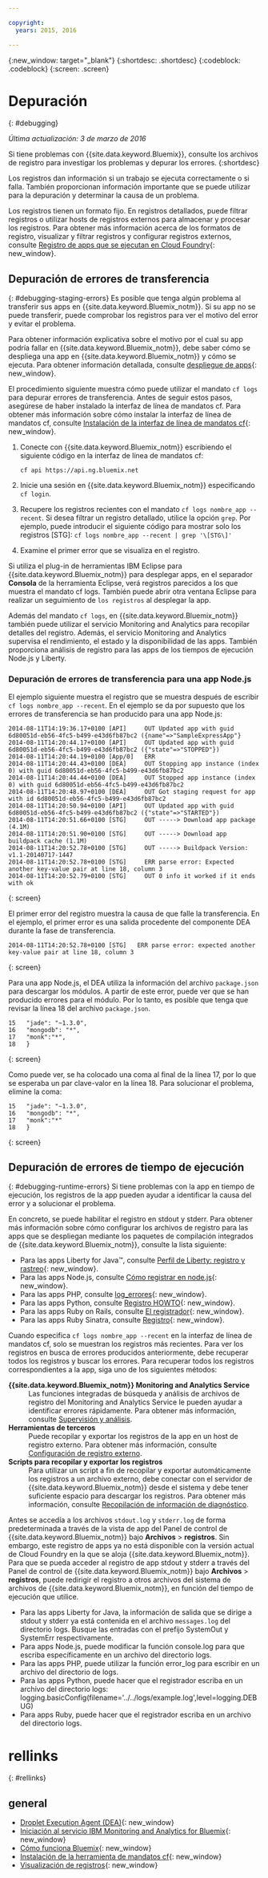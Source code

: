```yaml
---

copyright:
  years: 2015, 2016

---
```



{:new_window: target="_blank"}
{:shortdesc: .shortdesc}
{:codeblock: .codeblock}
{:screen: .screen}


# Depuración
{: #debugging}

*Última actualización: 3 de marzo de 2016*

Si tiene problemas con {{site.data.keyword.Bluemix}}, consulte los archivos de registro para investigar los problemas y depurar los errores. 
{:shortdesc}

Los registros dan información si un trabajo se ejecuta correctamente o si falla. También proporcionan información importante que se puede utilizar para la depuración y determinar la causa de un problema.

Los registros tienen un formato fijo. En registros detallados, puede filtrar registros o utilizar hosts de registros externos para almacenar y procesar los registros. Para obtener más información acerca de los formatos de registro, visualizar y filtrar registros y configurar registros externos, consulte [Registro de apps que se ejecutan en Cloud Foundry](../monitor_log/monitoringandlogging.html#logging_for_bluemix_apps){: new_window}. 


## Depuración de errores de transferencia
{: #debugging-staging-errors}
Es posible que tenga algún problema al transferir sus apps en {{site.data.keyword.Bluemix_notm}}. Si su app no se puede transferir, puede comprobar los registros para ver el motivo del error y evitar el problema. 

Para obtener información explicativa sobre el motivo por el cual su app podría fallar en {{site.data.keyword.Bluemix_notm}}, debe saber cómo se despliega una app en {{site.data.keyword.Bluemix_notm}} y cómo se ejecuta. Para obtener información detallada, consulte [despliegue de apps](../manageapps/depapps.html#appdeploy){: new_window}.

El procedimiento siguiente muestra cómo puede utilizar el mandato `cf logs` para depurar errores de transferencia. Antes de seguir estos pasos, asegúrese de haber instalado la interfaz de línea de mandatos cf. Para obtener más información sobre cómo instalar la interfaz de línea de mandatos cf, consulte [Instalación de la interfaz de línea de mandatos cf](../starters/install_cli.html){: new_window}.

  1. Conecte con {{site.data.keyword.Bluemix_notm}} escribiendo el siguiente código en la interfaz de línea de mandatos cf:
     ```
	 cf api https://api.ng.bluemix.net
	 ```
	 
  2. Inicie una sesión en {{site.data.keyword.Bluemix_notm}} especificando `cf login`.
  
  3. Recupere los registros recientes con el mandato `cf logs nombre_app --recent`. Si desea filtrar un registro detallado, utilice la opción `grep`. Por ejemplo, puede introducir el siguiente código para mostrar solo los registros [STG]:
    ```
	cf logs nombre_app --recent | grep '\[STG\]'
	```
  4. Examine el primer error que se visualiza en el registro.
  
Si utiliza el plug-in de herramientas IBM Eclipse para {{site.data.keyword.Bluemix_notm}} para desplegar apps, en el separador **Consola** de la herramienta Eclipse, verá registros parecidos a los que muestra el mandato cf logs. También puede abrir otra ventana Eclipse para realizar un seguimiento de `los registros` al desplegar la app.

Además del mandato `cf logs`, en {{site.data.keyword.Bluemix_notm}} también puede utilizar el servicio Monitoring and Analytics para recopilar detalles del registro. Además, el servicio Monitoring and Analytics supervisa el rendimiento, el estado y la disponibilidad de las apps. También proporciona análisis de registro para las apps de los tiempos de ejecución Node.js y Liberty.  

### Depuración de errores de transferencia para una app Node.js

El ejemplo siguiente muestra el registro que se muestra después de escribir `cf logs nombre_app --recent`. En el ejemplo se da por supuesto que los errores de transferencia se han producido para una app Node.js:
```
2014-08-11T14:19:36.17+0100 [API]     OUT Updated app with guid 6d80051d-eb56-4fc5-b499-e43d6fb87bc2 ({name"=>"SampleExpressApp"}
2014-08-11T14:20:44.17+0100 [API]     OUT Updated app with guid 6d80051d-eb56-4fc5-b499-e43d6fb87bc2 ({"state"=>"STOPPED"})
2014-08-11T14:20:44.19+0100 [App/0]   ERR
2014-08-11T14:20:44.43+0100 [DEA]     OUT Stopping app instance (index 0) with guid 6d80051d-eb56-4fc5-b499-e43d6fb87bc2
2014-08-11T14:20:44.44+0100 [DEA]     OUT Stopped app instance (index 0) with guid 6d80051d-eb56-4fc5-b499-e43d6fb87bc2
2014-08-11T14:20:48.97+0100 [DEA]     OUT Got staging request for app with id 6d80051d-eb56-4fc5-b499-e43d6fb87bc2
2014-08-11T14:20:50.94+0100 [API]     OUT Updated app with guid 6d80051d-eb56-4fc5-b499-e43d6fb87bc2 ({"state"=>"STARTED"})
2014-08-11T14:20:51.66+0100 [STG]     OUT -----> Download app package (4.1M)
2014-08-11T14:20:51.90+0100 [STG]     OUT -----> Download app buildpack cache (1.1M)
2014-08-11T14:20:52.78+0100 [STG]     OUT -----> Buildpack Version: v1.1-20140717-1447
2014-08-11T14:20:52.78+0100 [STG]     ERR parse error: Expected another key-value pair at line 18, column 3
2014-08-11T14:20:52.79+0100 [STG]     OUT 0 info it worked if it ends with ok
```
{: screen}


El primer error del registro muestra la causa de que falle la transferencia. En el ejemplo, el primer error es una salida procedente del componente DEA durante la fase de transferencia.
```
2014-08-11T14:20:52.78+0100 [STG]   ERR parse error: expected another key-value pair at line 18, column 3
```
{: screen}


Para una app Node.js, el DEA utiliza la información del archivo `package.json` para descargar los módulos. A partir de este error, puede ver que se han producido errores para el módulo. Por lo tanto, es posible que tenga que revisar la línea 18 del archivo `package.json`. 

```
15   "jade": "~1.3.0",
16   "mongodb": "*",
17   "monk":"*",
18   }
```
{: screen}


Como puede ver, se ha colocado una coma al final de la línea 17, por lo que se esperaba un par clave-valor en la línea 18. Para solucionar el problema, elimine la coma:

```
15   "jade": "~1.3.0",
16   "mongodb": "*",
17   "monk":"*"
18   }
```
{: screen}


## Depuración de errores de tiempo de ejecución
{: #debugging-runtime-errors}
Si tiene problemas con la app en tiempo de ejecución, los registros de la app pueden ayudar a identificar la causa del error y a solucionar el problema. 

En concreto, se puede habilitar el registro en stdout y stderr. Para obtener más información sobre cómo configurar los archivos de registro para las apps que se despliegan mediante los paquetes de compilación integrados de {{site.data.keyword.Bluemix_notm}}, consulte la lista siguiente:

  * Para las apps Liberty for Java™, consulte [Perfil de Liberty: registro y rastreo](http://www-01.ibm.com/support/knowledgecenter/was_beta_liberty/com.ibm.websphere.wlp.nd.multiplatform.doc/ae/rwlp_logging.html){: new_window}.
  * Para las apps Node.js, consulte [Cómo registrar en node.js](http://docs.nodejitsu.com/articles/intermediate/how-to-log){: new_window}. 
  * Para las apps PHP, consulte [log_errores](http://php.net/manual/en/function.error-log.php){: new_window}.
  * Para las apps Python, consulte [Registro HOWTO](https://docs.python.org/2/howto/logging.html){: new_window}.
  * Para las apps Ruby on Rails, consulte [El registrador](http://guides.rubyonrails.org/debugging_rails_applications.html#the-logger){: new_window}.
  * Para las apps Ruby Sinatra, consulte [Registro](http://www.sinatrarb.com/intro.html#Logging){: new_window}.
  
Cuando especifica `cf logs nombre_app --recent` en la interfaz de línea de mandatos cf, solo se muestran los registros más recientes. Para ver los registros en busca de errores producidos anteriormente, debe recuperar todos los registros y buscar los errores. Para recuperar todos los registros correspondientes a la app, siga uno de los siguientes métodos:
<dl> 
<dt><strong>{{site.data.keyword.Bluemix_notm}} Monitoring and Analytics Service</strong></dt> 
<dd>Las funciones integradas de búsqueda y análisis de archivos de registro del Monitoring and Analytics Service le pueden ayudar a identificar errores rápidamente. Para obtener más información, consulte <a href="../services/monana/index.html#gettingstartedtemplate" target="_blank">Supervisión y análisis</a>.</dd> 
<dt><strong>Herramientas de terceros </strong></dt> 
<dd>Puede recopilar y exportar los registros de la app en un host de registro externo. Para obtener más información, consulte <a href="../monitor_log/monitoringandlogging.html#thirdparty_logging" target="_blank">Configuración de registro externo</a>. </dd> 
<dt><strong>Scripts para recopilar y exportar los registros</strong></dt> 
<dd>Para utilizar un script a fin de recopilar y exportar automáticamente los registros a un archivo externo, debe conectar con el servidor de {{site.data.keyword.Bluemix_notm}} desde el sistema y debe tener suficiente espacio para descargar los registros. Para obtener más información, consulte <a href="../support/index.html#collecting-diagnostic-information" target="_blank">Recopilación de información de diagnóstico</a>. </dd>
</dl>

Antes se accedía a los archivos `stdout.log` y `stderr.log` de forma predeterminada a través de la vista de app del Panel de control de {{site.data.keyword.Bluemix_notm}} bajo **Archivos** > **registros**. Sin embargo, este registro de apps ya no está disponible con la versión actual de
Cloud Foundry en la que se aloja {{site.data.keyword.Bluemix_notm}}. Para que se pueda acceder al registro de app stdout y stderr a través del Panel de control de {{site.data.keyword.Bluemix_notm}} bajo **Archivos** > **registros**, puede redirigir el registro a otros archivos del sistema de archivos de {{site.data.keyword.Bluemix_notm}}, en función del tiempo de ejecución que utilice.  

  * Para las apps Liberty for Java, la información de salida que se dirige a stdout y stderr ya está contenida en el archivo `messages.log` del directorio logs. Busque las entradas con el prefijo SystemOut y
SystemErr respectivamente.
  * Para apps Node.js, puede modificar la función console.log para que escriba específicamente en un archivo del directorio logs.
  * Para las apps PHP, puede utilizar la función error_log para escribir en un archivo del directorio de logs.
  * Para las apps Python, puede hacer que el registrador escriba en un archivo del directorio logs: logging.basicConfig(filename='../../logs/example.log',level=logging.DEBUG)
  * Para apps Ruby, puede hacer que el registrador escriba en un archivo del directorio logs.
 

# rellinks
{: #rellinks}

## general

  * [Droplet Execution Agent (DEA)](http://docs.cloudfoundry.org/concepts/architecture/execution-agent.html){: new_window}
  * [Iniciación al servicio IBM Monitoring and Analytics for Bluemix](../services/monana/index.html#gettingstartedtemplate){: new_window}
  * [Cómo funciona Bluemix](../public/index.html#howwork){: new_window}
  * [Instalación de la herramienta de mandatos cf](../starters/install_cli.html){: new_window}
  * [Visualización de registros](../monitor_log/monitoringandlogging.html#viewing_logs){: new_window}
  
  
 














